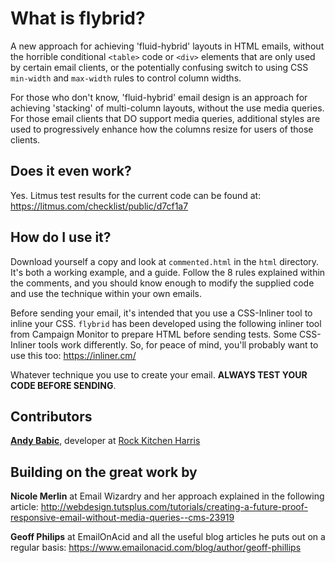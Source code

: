 # What is flybrid?

A new approach for achieving 'fluid-hybrid' layouts in HTML emails, without the horrible conditional `<table>` code or `<div>` elements that are only used by certain email clients, or the potentially confusing switch to using CSS `min-width` and `max-width` rules to control column widths.

For those who don't know, 'fluid-hybrid' email design is an approach for achieving 'stacking' of multi-column layouts, without the use media queries. For those email clients that DO support media queries, additional styles are used to progressively enhance how the columns resize for users of those clients.

## Does it even work?

Yes. Litmus test results for the current code can be found at:
https://litmus.com/checklist/public/d7cf1a7

## How do I use it?

Download yourself a copy and look at `commented.html` in the `html` directory. It's both a working example, and a guide. Follow the 8 rules explained within the comments, and you should know enough to modify the supplied code and use the technique within your own emails.

Before sending your email, it's intended that you use a CSS-Inliner tool to inline your CSS. `flybrid` has been developed using the following inliner tool from Campaign Monitor to prepare HTML before sending tests. Some CSS-Inliner tools work differently. So, for peace of mind, you'll probably want to use this too:
https://inliner.cm/

Whatever technique you use to create your email. **ALWAYS TEST YOUR CODE BEFORE SENDING**.

## Contributors

**[Andy Babic](http://twitter.com/andyjbabic "I'm on twitter")**, developer at [Rock Kitchen Harris](https://www.rkh.co.uk)

## Building on the great work by

 **Nicole Merlin** at Email Wizardry and her approach explained in the following article: http://webdesign.tutsplus.com/tutorials/creating-a-future-proof-responsive-email-without-media-queries--cms-23919
 
**Geoff Philips** at EmailOnAcid and all the useful blog articles he puts out on a regular basis:
https://www.emailonacid.com/blog/author/geoff-phillips
